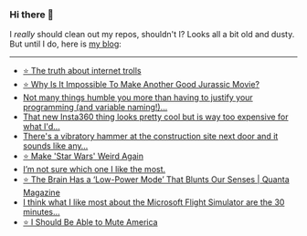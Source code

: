 ### Hi there 👋

I _really_ should clean out my repos, shouldn't I? Looks all a bit old and dusty. But until I do, here is [my blog](https://lostfocus.de/):

--- 

<!-- POST-LIST:START -->
- [⭐️ The truth about internet trolls](https://lostfocus.de/2022/07/01/230675/)
- [⭐️ Why Is It Impossible To Make Another Good Jurassic Movie?](https://lostfocus.de/2022/07/01/230674/)
- [Not many things humble you more than having to justify your programming &lpar;and variable naming!&rpar;…](https://lostfocus.de/2022/06/29/230672/)
- [That new Insta360 thing looks pretty cool but is way too expensive for what I&#39;d…](https://lostfocus.de/2022/06/28/230669/)
- [There&#39;s a vibratory hammer at the construction site next door and it sounds like any…](https://lostfocus.de/2022/06/28/230665/)
- [⭐️ Make &#39;Star Wars&#39; Weird Again](https://lostfocus.de/2022/06/23/230659/)
- [I’m not sure which one I like the most.](https://lostfocus.de/2022/06/22/im-not-sure-which-one-i-like-the-most/)
- [⭐️ The Brain Has a ‘Low-Power Mode’ That Blunts Our Senses | Quanta Magazine](https://lostfocus.de/2022/06/20/230645/)
- [I think what I like most about the Microsoft Flight Simulator are the 30 minutes…](https://lostfocus.de/2022/06/18/230640/)
- [⭐️ I Should Be Able to Mute America](https://lostfocus.de/2022/06/17/230638/)
<!-- POST-LIST:END -->

<!--
**lostfocus/lostfocus** is a ✨ _special_ ✨ repository because its `README.md` (this file) appears on your GitHub profile.

Here are some ideas to get you started:

- 🔭 I’m currently working on ...
- 🌱 I’m currently learning ...
- 👯 I’m looking to collaborate on ...
- 🤔 I’m looking for help with ...
- 💬 Ask me about ...
- 📫 How to reach me: ...
- 😄 Pronouns: ...
- ⚡ Fun fact: ...
-->
